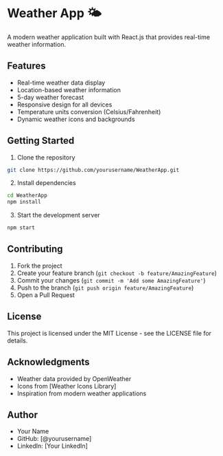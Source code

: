 # Weather App 🌤️

A modern weather application built with React.js that provides real-time weather information.

## Features

- Real-time weather data display
- Location-based weather information
- 5-day weather forecast
- Responsive design for all devices
- Temperature units conversion (Celsius/Fahrenheit)
- Dynamic weather icons and backgrounds

## Getting Started

1. Clone the repository

```bash
git clone https://github.com/yourusername/WeatherApp.git
```

2. Install dependencies

```bash
cd WeatherApp
npm install
```

3. Start the development server

```bash
npm start
```

## Contributing

1. Fork the project
2. Create your feature branch (`git checkout -b feature/AmazingFeature`)
3. Commit your changes (`git commit -m 'Add some AmazingFeature'`)
4. Push to the branch (`git push origin feature/AmazingFeature`)
5. Open a Pull Request

## License

This project is licensed under the MIT License - see the LICENSE file for details.

## Acknowledgments

- Weather data provided by OpenWeather
- Icons from [Weather Icons Library]
- Inspiration from modern weather applications

## Author

- Your Name
- GitHub: [@yourusername]
- LinkedIn: [Your LinkedIn]
